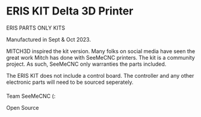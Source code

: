 ERIS KIT Delta 3D Printer
=========================

ERIS PARTS ONLY KITS 

Manufactured in Sept & Oct 2023. 

MITCH3D inspired the kit version.  Many folks on social media have seen the great work Mitch has done with SeeMeCNC printers.  The kit is a community project.  As such, SeeMeCNC only warranties the parts included. 

The ERIS KIT does not include a control board.  The controller and any other electronic parts will need to be sourced seperately.


####

Team SeeMeCNC (:

Open Source

